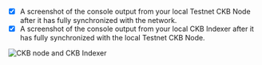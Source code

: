 - [x] A screenshot of the console output from your local Testnet CKB Node after it has fully synchronized with the network.
- [x] A screenshot of the console output from your local CKB Indexer after it has fully synchronized with the local Testnet CKB Node.

![CKB node and CKB Indexer](./N_I.png)
